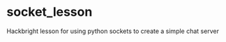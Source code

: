 socket_lesson
=============

Hackbright lesson for using python sockets to create a simple chat server
